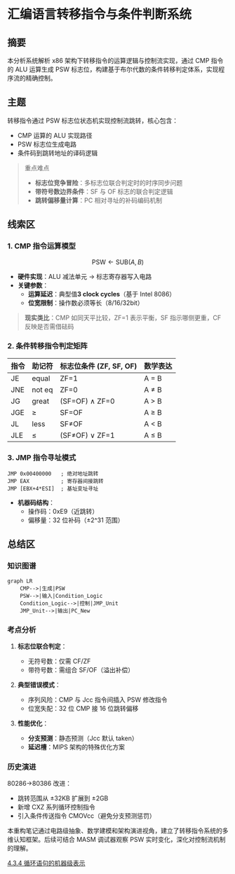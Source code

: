 # 汇编语言转移指令与条件判断系统

## 摘要

本分析系统解析 x86 架构下转移指令的运算逻辑与控制流实现，通过 CMP 指令的 ALU 运算生成 PSW 标志位，构建基于布尔代数的条件转移判定体系，实现程序流的精确控制。

## 主题

转移指令通过 PSW 标志位状态机实现控制流跳转，核心包含：

- CMP 运算的 ALU 实现路径
- PSW 标志位生成电路
- 条件码到跳转地址的译码逻辑

> 重点难点
>
> - **标志位竞争冒险**：多标志位联合判定时的时序同步问题
> - **带符号数边界条件**：SF 与 OF 标志的联合判定逻辑
> - **跳转偏移量计算**：PC 相对寻址的补码编码机制

## 线索区

### 1. CMP 指令运算模型

$$\text{PSW} \leftarrow \text{SUB}(A,B)$$

- **硬件实现**：ALU 减法单元 → 标志寄存器写入电路
- **关键参数**：
  - **运算延迟**：典型值**3 clock cycles**（基于 Intel 8086）
  - **位宽限制**：操作数必须等长（8/16/32bit）

> **现实类比**：CMP 如同天平比较，ZF=1 表示平衡，SF 指示哪侧更重，CF 反映是否需借砝码

### 2. 条件转移指令判定矩阵

| 指令 | 助记符 | 标志位条件 (ZF, SF, OF) | 数学表达 |
| ---- | ------ | ----------------------- | -------- |
| JE   | equal  | ZF=1                    | A = B    |
| JNE  | not eq | ZF=0                    | A ≠ B    |
| JG   | great  | (SF=OF) ∧ ZF=0          | A > B    |
| JGE  | ≥      | SF=OF                   | A ≥ B    |
| JL   | less   | SF≠OF                   | A < B    |
| JLE  | ≤      | (SF≠OF) ∨ ZF=1          | A ≤ B    |

### 3. JMP 指令寻址模式

```assembly
JMP 0x00400000   ; 绝对地址跳转
JMP EAX          ; 寄存器间接跳转
JMP [EBX+4*ESI]  ; 基址变址寻址
```

- **机器码结构**：
  - 操作码：0xE9（近跳转）
  - 偏移量：32 位补码（±2^31 范围）

## 总结区

### 知识图谱

```mermaid
graph LR
    CMP-->|生成|PSW
    PSW-->|输入|Condition_Logic
    Condition_Logic-->|控制|JMP_Unit
    JMP_Unit-->|输出|PC_New
```

### 考点分析

1. **标志位联合判定**：

   - 无符号数：仅需 CF/ZF
   - 带符号数：需组合 SF/OF（溢出补偿）

2. **典型错误模式**：

   - 序列风险：CMP 与 Jcc 指令间插入 PSW 修改指令
   - 位宽失配：32 位 CMP 接 16 位跳转偏移

3. **性能优化**：
   - **分支预测**：静态预测（Jcc 默认 taken）
   - **延迟槽**：MIPS 架构的特殊优化方案

### 历史演进

80286→80386 改进：

- 跳转范围从 ±32KB 扩展到 ±2GB
- 新增 CXZ 系列循环控制指令
- 引入条件传送指令 CMOVcc（避免分支预测惩罚）

本重构笔记通过电路级抽象、数学建模和架构演进视角，建立了转移指令系统的多维认知框架。后续可结合 MASM 调试器观察 PSW 实时变化，深化对控制流机制的理解。


[4.3.4 循环语句的机器级表示](4.3.4%20循环语句的机器级表示.md)
